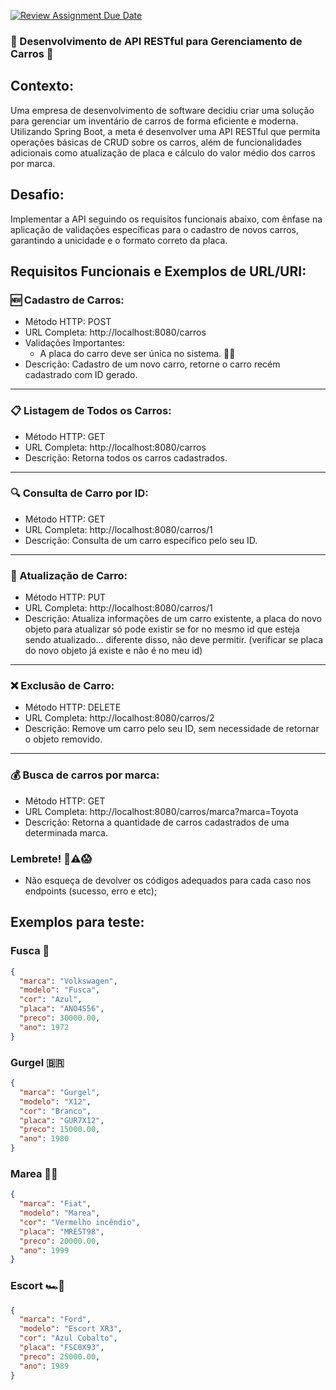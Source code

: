 [![Review Assignment Due Date](https://classroom.github.com/assets/deadline-readme-button-22041afd0340ce965d47ae6ef1cefeee28c7c493a6346c4f15d667ab976d596c.svg)](https://classroom.github.com/a/WR9e-Qhg)

### 🚗 Desenvolvimento de API RESTful para Gerenciamento de Carros 🚀

## Contexto:
Uma empresa de desenvolvimento de software decidiu criar uma solução para gerenciar um inventário de carros de forma eficiente e moderna. Utilizando Spring Boot, a meta é desenvolver uma API RESTful que permita operações básicas de CRUD sobre os carros, além de funcionalidades adicionais como atualização de placa e cálculo do valor médio dos carros por marca.

## Desafio:
Implementar a API seguindo os requisitos funcionais abaixo, com ênfase na aplicação de validações específicas para o cadastro de novos carros, garantindo a unicidade e o formato correto da placa.

## Requisitos Funcionais e Exemplos de URL/URI:

### 🆕 Cadastro de Carros:
- Método HTTP: POST
- URL Completa: http://localhost:8080/carros
- Validações Importantes:
    - A placa do carro deve ser única no sistema. 🚫🔁
- Descrição: Cadastro de um novo carro, retorne o carro recém cadastrado com ID gerado.

<hr>

### 📋 Listagem de Todos os Carros:
- Método HTTP: GET
- URL Completa: http://localhost:8080/carros
- Descrição: Retorna todos os carros cadastrados.

<hr>

### 🔍 Consulta de Carro por ID:
- Método HTTP: GET
- URL Completa: http://localhost:8080/carros/1
- Descrição: Consulta de um carro específico pelo seu ID.

<hr>

### 🔄 Atualização de Carro:
- Método HTTP: PUT
- URL Completa: http://localhost:8080/carros/1
- Descrição: Atualiza informações de um carro existente, a placa do novo objeto para atualizar só pode existir se for no mesmo id que esteja sendo atualizado... diferente disso, não deve permitir. (verificar se placa do novo objeto já existe e não é no meu id)

<hr>

### ❌ Exclusão de Carro:
- Método HTTP: DELETE
- URL Completa: http://localhost:8080/carros/2
- Descrição: Remove um carro pelo seu ID, sem necessidade de retornar o objeto removido.

<hr>

### 💰 Busca de carros por marca:
- Método HTTP: GET
- URL Completa: http://localhost:8080/carros/marca?marca=Toyota
- Descrição: Retorna a quantidade de carros cadastrados de uma determinada marca.

### Lembrete! 🚨⚠️😱
- Não esqueça de devolver os códigos adequados para cada caso nos endpoints (sucesso, erro e etc);

## Exemplos para teste:

### Fusca 🤜
```json
{
  "marca": "Volkswagen",
  "modelo": "Fusca",
  "cor": "Azul",
  "placa": "ANO4S56",
  "preco": 30000.00,
  "ano": 1972
}
```
### Gurgel 🇧🇷
```json
{
  "marca": "Gurgel",
  "modelo": "X12",
  "cor": "Branco",
  "placa": "GUR7X12",
  "preco": 15000.00,
  "ano": 1980
}
```

### Marea 🧯🔥
```json
{
  "marca": "Fiat",
  "modelo": "Marea",
  "cor": "Vermelho incêndio",
  "placa": "MRE5T98",
  "preco": 20000.00,
  "ano": 1999
}
```

### Escort 🏎️💨
```json
{
  "marca": "Ford",
  "modelo": "Escort XR3",
  "cor": "Azul Cobalto",
  "placa": "FSC0X93",
  "preco": 25000.00,
  "ano": 1989
}
```